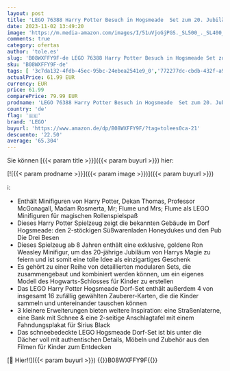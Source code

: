 ```yaml
---
layout: post
title: 'LEGO 76388 Harry Potter Besuch in Hogsmeade  Set zum 20. Jubiläum mit Ron als goldene Minifigur  inkl. 4 zufällige Zauberer-Karten zum Sammeln  Spielzeug für Jungen und Mädchen ab 8 Jahre'
date: 2023-11-02 13:49:20
image: 'https://m.media-amazon.com/images/I/51uVjoGjPGS._SL500_._SL400_.jpg'
comments: true
category: ofertas
author: 'tole.es'
slug: 'B08WXFFY9F-de LEGO 76388 Harry Potter Besuch in Hogsmeade Set zum 20....'
sku: 'B08WXFFY9F-de'
tags: [ '3c7da132-4fdb-45ec-95bc-24ebea2541e9_0','772277dc-cbdb-432f-a915-25a321e9ed8c_0','772277dc-cbdb-432f-a915-25a321e9ed8c_3001','772277dc-cbdb-432f-a915-25a321e9ed8c_9901','Arborist Merchandising Root','Bau- & Konstruktionsspielzeug','Custom Stores','Gebäude & Landschaften für Kinderspielfiguren & -fahrzeuge','Kunden-Favoriten: Spielzeug','LEGO','Self Service','Special Features Stores','Spielschlösser','Spielzeug','Spielzeugfiguren & Spielsets','lego','🇩🇪', ]
actualPrice: 61.99 EUR
currency: EUR
price: 61.99
comparePrice: 79.99 EUR
prodname: 'LEGO 76388 Harry Potter Besuch in Hogsmeade  Set zum 20. Jubiläum mit Ron als goldene Minifigur  inkl. 4 zufällige Zauberer-Karten zum Sammeln  Spielzeug für Jungen und Mädchen ab 8 Jahre'
country: 'de'
flag: '🇩🇪'
brand: 'LEGO'
buyurl: 'https://www.amazon.de/dp/B08WXFFY9F/?tag=tolees0ca-21'
descuento: '22.50'
average: '65.304'
---
```


Sie können [{{< param title >}}]({{< param buyurl >}}) hier:

[![{{< param prodname >}}]({{< param image >}})]({{< param buyurl >}})

ℹ️:

- Enthält Minifiguren von Harry Potter, Dekan Thomas, Professor McGonagall, Madam Rosmerta, Mr; Flume und Mrs; Flume als LEGO Minifiguren für magischen Rollenspielspaß
- Dieses Harry Potter Spielzeug zeigt die bekannten Gebäude im Dorf Hogsmeade: den 2-stöckigen Süßwarenladen Honeydukes und den Pub Die Drei Besen
- Dieses Spielzeug ab 8 Jahren enthält eine exklusive, goldene Ron Weasley Minifigur, um das 20-jährige Jubiläum von Harrys Magie zu feiern und ist somit eine tolle Idee als einzigartiges Geschenk
- Es gehört zu einer Reihe von detaillierten modularen Sets, die zusammengebaut und kombiniert werden können, um ein eigenes Modell des Hogwarts-Schlosses für Kinder zu erstellen
- Das LEGO Harry Potter Hogsmeade Dorf-Set enthält außerdem 4 von insgesamt 16 zufällig gewählten Zauberer-Karten, die die Kinder sammeln und untereinander tauschen können
- 3 kleinere Erweiterungen bieten weitere Inspiration: eine Straßenlaterne, eine Bank mit Schnee & eine 2-seitige Anschlagtafel mit einem Fahndungsplakat für Sirius Black
- Das schneebedeckte LEGO Hogsmeade Dorf-Set ist bis unter die Dächer voll mit authentischen Details, Möbeln und Zubehör aus den Filmen für Kinder zum Entdecken

[🛒 Hier!!]({{< param buyurl >}})
{{<world>}}B08WXFFY9F{{</world>}}
